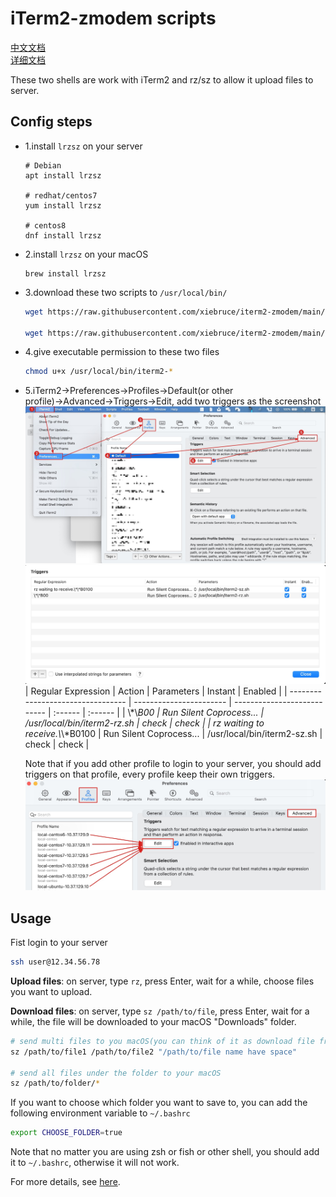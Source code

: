 # iTerm2-zmodem scripts

[中文文档](https://www.xiebruce.top/1863.html)  
[详细文档](https://www.xiebruce.top/1863.html)

These two shells are work with iTerm2 and rz/sz to allow it upload files to server.

## Config steps

- 1.install `lrzsz` on your server

  ```
  # Debian
  apt install lrzsz

  # redhat/centos7
  yum install lrzsz

  # centos8
  dnf install lrzsz
  ```

- 2.install `lrzsz` on your macOS
  ```
  brew install lrzsz
  ```
- 3.download these two scripts to `/usr/local/bin/`

  ```bash
  wget https://raw.githubusercontent.com/xiebruce/iterm2-zmodem/main/iterm2-rz.sh -O /usr/local/bin/iterm2-rz.sh

  wget https://raw.githubusercontent.com/xiebruce/iterm2-zmodem/main/iterm2-sz.sh -O /usr/local/bin/iterm2-sz.sh
  ```

- 4.give executable permission to these two files
  ```bash
  chmod u+x /usr/local/bin/iterm2-*
  ```
- 5.iTerm2→Preferences→Profiles→Default(or other profile)→Advanced→Triggers→Edit, add two triggers as the screenshot
  ![iTerm2-add-triggers1](./img/iTerm2-add-triggers1.jpg)
  ![iTerm2-add-triggers2](./img/iTerm2-add-triggers2.jpg)
  | Regular Expression | Action | Parameters | Instant | Enabled |
  | --------------------------------- | ----------------------- | --------------------------- | :------ | :------ |
  | \\*\\*B00 | Run Silent Coprocess... | /usr/local/bin/iterm2-rz.sh | check | check |
  | rz waiting to receive.\\*\\*B0100 | Run Silent Coprocess... | /usr/local/bin/iterm2-sz.sh | check | check |

  Note that if you add other profile to login to your server, you should add triggers on that profile, every profile keep their own triggers.
  ![iTerm2-add-triggers1](./img/iTerm2-add-triggers3.jpg)

## Usage

Fist login to your server

```bash
ssh user@12.34.56.78
```

**Upload files**: on server, type `rz`, press Enter, wait for a while, choose files you want to upload.

**Download files**: on server, type `sz /path/to/file`, press Enter, wait for a while, the file will be downloaded to your macOS "Downloads" folder.

```bash
# send multi files to you macOS(you can think of it as download file from server)
sz /path/to/file1 /path/to/file2 "/path/to/file name have space"

# send all files under the folder to your macOS
sz /path/to/folder/*
```

If you want to choose which folder you want to save to, you can add the following environment variable to `~/.bashrc`

```bash
export CHOOSE_FOLDER=true
```

Note that no matter you are using zsh or fish or other shell, you should add it to `~/.bashrc`, otherwise it will not work.

For more details, see [here](https://www.xiebruce.top/1863.html).
